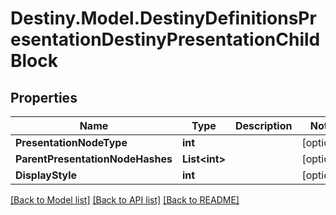# Destiny.Model.DestinyDefinitionsPresentationDestinyPresentationChildBlock

## Properties

Name | Type | Description | Notes
------------ | ------------- | ------------- | -------------
**PresentationNodeType** | **int** |  | [optional] 
**ParentPresentationNodeHashes** | **List&lt;int&gt;** |  | [optional] 
**DisplayStyle** | **int** |  | [optional] 

[[Back to Model list]](../README.md#documentation-for-models) [[Back to API list]](../README.md#documentation-for-api-endpoints) [[Back to README]](../README.md)

